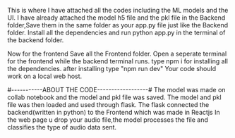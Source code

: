 This is where I have attached all the codes including the ML models and the UI.
I have already attached the model h5 file and the pkl file in the Backend folder,Save them in the same folder as your app.py file just like the Backend folder.
Install all the dependencies and run python app.py in the terminal of the backend folder.

Now for the frontend Save all the Frontend folder.
Open a seperate terminal for the frontend while the backend terminal runs.
type npm i for installing all the dependencies.
after installing type "npm run dev"
Your code should work on a local web host.

#-----------ABOUT THE CODE------------------#
The model was made on collab notebook and the model and pkl file was saved.
The model and pkl file was then loaded and used through flask.
The flask connected the backend(written in python) to the Frontend which was made in Reactjs
In the web page u drop your audio file,the model processes the file and classifies the type of audio data sent.
